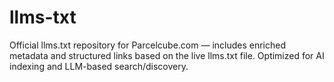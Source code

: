 # llms-txt
Official llms.txt repository for Parcelcube.com — includes enriched metadata and structured links based on the live llms.txt file. Optimized for AI indexing and LLM-based search/discovery.
